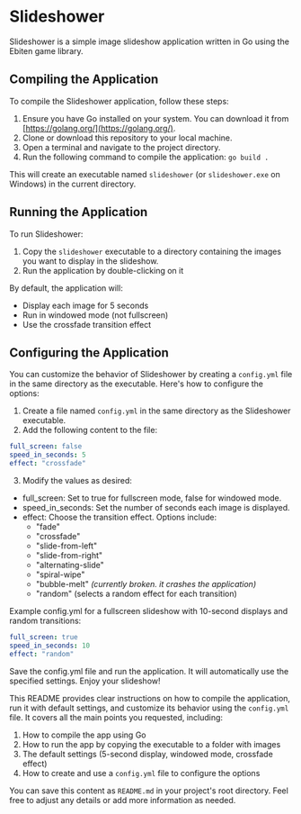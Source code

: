 # Slideshower

Slideshower is a simple image slideshow application written in Go using the Ebiten game library.

## Compiling the Application

To compile the Slideshower application, follow these steps:

1. Ensure you have Go installed on your system. You can download it from [https://golang.org/](https://golang.org/).
2. Clone or download this repository to your local machine.
3. Open a terminal and navigate to the project directory.
4. Run the following command to compile the application: `go build .`

This will create an executable named `slideshower` (or `slideshower.exe` on Windows) in the current directory.

## Running the Application

To run Slideshower:

1. Copy the `slideshower` executable to a directory containing the images you want to display in the slideshow.
3. Run the application by double-clicking on it

By default, the application will:

- Display each image for 5 seconds
- Run in windowed mode (not fullscreen)
- Use the crossfade transition effect

## Configuring the Application

You can customize the behavior of Slideshower by creating a `config.yml` file in the same directory as the executable. Here's how to configure the options:

1. Create a file named `config.yml` in the same directory as the Slideshower executable.
2. Add the following content to the file:

```yaml
full_screen: false
speed_in_seconds: 5
effect: "crossfade"
```

3. Modify the values as desired:

* full_screen: Set to true for fullscreen mode, false for windowed mode.
* speed_in_seconds: Set the number of seconds each image is displayed.
* effect: Choose the transition effect. Options include:
    * "fade"
    * "crossfade"
    * "slide-from-left"
    * "slide-from-right"
    * "alternating-slide"
    * "spiral-wipe"
    * "bubble-melt" _(currently broken. it crashes the application)_
    * "random" (selects a random effect for each transition)

Example config.yml for a fullscreen slideshow with 10-second displays and random transitions:

```yaml
full_screen: true
speed_in_seconds: 10
effect: "random"
```

Save the config.yml file and run the application. It will automatically use the specified settings.
Enjoy your slideshow!

This README provides clear instructions on how to compile the application, run it with default settings, and customize its behavior using the `config.yml` file. It covers all the main points you requested, including:

1. How to compile the app using Go
2. How to run the app by copying the executable to a folder with images
3. The default settings (5-second display, windowed mode, crossfade effect)
4. How to create and use a `config.yml` file to configure the options

You can save this content as `README.md` in your project's root directory. Feel free to adjust any details or add more information as needed.

